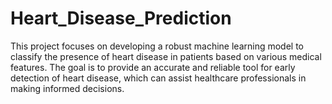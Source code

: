 # Heart_Disease_Prediction
This project focuses on developing a robust machine learning model to classify the presence of heart disease in patients based on various medical features. The goal is to provide an accurate and reliable tool for early detection of heart disease, which can assist healthcare professionals in making informed decisions.
